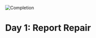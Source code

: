 
![Completion](https://img.shields.io/badge/Completed-Parts%201%20%26%202-green.svg)
<h1>Day 1: Report Repair</h1>